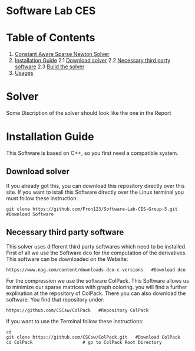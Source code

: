 # Software Lab CES

# Table of Contents
1. [Constant Aware Sparse Newton Solver](#solver)
2. [Installation Guide](#installation-guide)
            2.1 [Download solver](#download-solver)
            2.2 [Necessary third party software](#necessary-third-party-software)
            2.3 [Build the solver](#build)
3. [Usages](#usage)
&nbsp;


# Solver

Some Discription of the solver should look like the one in the Report


Installation Guide
======================================
This Software is based on C++, so you first need a compatible system. 

Download solver
--------------------------------------
If you already got this, you can download this repository directly over this site. If you want to istall this Software directly over the Linux terminal you must follow these instruction:

    git clone https://github.com/Fron123/Software-Lab-CES-Group-5.git   #Download Software
   

Necessary third party software
--------------------------------------------
This solver uses different third party softwares which need to be installed. First of all we use the Software dco for the computation of the derivatives. This software can be downloaded on the Website:

    https://www.nag.com/content/downloads-dco-c-versions   #Download dco
 
For the compression we use the software ColPack. This Software allows us to minimize our sparse matrices with graph coloring. you will find a further explination at the repository of ColPack. There you can also download the software. You find that repository under:

    https://github.com/CSCsw/ColPack   #Repository ColPack
    
If you want to use the Terminal follow these instructions:
     
    cd              
    git clone https://github.com/CSCsw/ColPack.git   #Download ColPack
    cd ColPack                   # go to ColPack Root Directory
